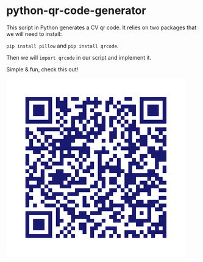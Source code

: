 # python-qr-code-generator
This script in Python generates a CV qr code.
It relies on two packages that we will need to install:

`pip install pillow` and `pip install qrcode`.

Then we will `import qrcode` in our script and implement it.

Simple & fun, check this out!

![](qrcodeCV.png)

